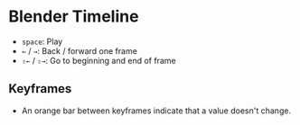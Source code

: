 # Blender Timeline

- `space`: Play
- `←` / `→`: Back / forward one frame
- `⇧←` / `⇧→`: Go to beginning and end of frame

## Keyframes

- An orange bar between keyframes indicate that a value doesn't change.
